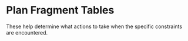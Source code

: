 # Plan Fragment Tables

These help determine what actions to take when the specific constraints are encountered.
